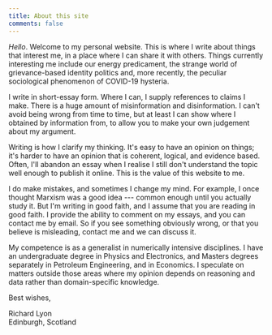 ```yaml
---
title: About this site
comments: false
---
```


*Hello*. Welcome to my personal website. This is where I write about things that interest me, in a place where I can share it with others. Things currently interesting me include our energy predicament, the strange world of grievance-based identity politics and, more recently, the peculiar sociological phenomenon of COVID-19 hysteria.

I write in short-essay form. Where I can, I supply references to claims I make. There is a huge amount of misinformation and disinformation. I can't avoid being wrong from time to time, but at least I can show where I obtained by information from, to allow you to make your own judgement about my argument. 

Writing is how I clarify my thinking. It's easy to have an opinion on things; it's harder to have an opinion that is coherent, logical, and evidence based. Often, I'll abandon an essay when I realise I still don't understand the topic well enough to publish it online. This is the value of this website to me.

I do make mistakes, and sometimes I change my mind. For example, I once thought Marxism was a good idea --- common enough until you actually study it. But I'm writing in good faith, and I assume that you are reading in good faith. I provide the ability to comment on my essays, and you can contact me by email. So if you see something obviously wrong, or that you believe is misleading, contact me and we can discuss it.

My competence is as a generalist in numerically intensive disciplines. I have an undergraduate degree in Physics and Electronics, and Masters degrees separately in Petroleum Engineering, and in Economics. I speculate on matters outside those areas where my opinion depends on reasoning and data rather than domain-specific knowledge.

Best wishes,

Richard Lyon\
Edinburgh, Scotland